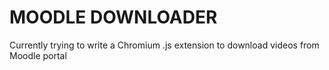 # MOODLE DOWNLOADER
Currently trying to write a Chromium .js extension to download videos from Moodle portal
